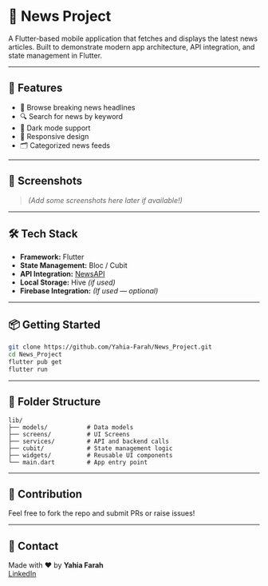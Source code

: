 # 📱 News Project

A Flutter-based mobile application that fetches and displays the latest news articles. Built to demonstrate modern app architecture, API integration, and state management in Flutter.

---

## 🚀 Features

- 📰 Browse breaking news headlines  
- 🔍 Search for news by keyword  
- 🌙 Dark mode support  
- 📱 Responsive design  
- 🗂 Categorized news feeds  

---

## 📸 Screenshots

> *(Add some screenshots here later if available!)*

---

## 🛠 Tech Stack

- **Framework:** Flutter  
- **State Management:** Bloc / Cubit  
- **API Integration:** [NewsAPI](https://newsapi.org/)  
- **Local Storage:** Hive *(if used)*  
- **Firebase Integration:** *(If used — optional)*

---

## 📦 Getting Started

```bash
git clone https://github.com/Yahia-Farah/News_Project.git
cd News_Project
flutter pub get
flutter run
```

---

## 📁 Folder Structure

```
lib/
├── models/           # Data models
├── screens/          # UI Screens
├── services/         # API and backend calls
├── cubit/            # State management logic
├── widgets/          # Reusable UI components
└── main.dart         # App entry point
```

---

## 🤝 Contribution

Feel free to fork the repo and submit PRs or raise issues!

---

## 📧 Contact

Made with ❤️ by **Yahia Farah**  
[LinkedIn]([https://www.linkedin.com/yahia-farah](https://www.linkedin.com/in/yahia-farah/))
